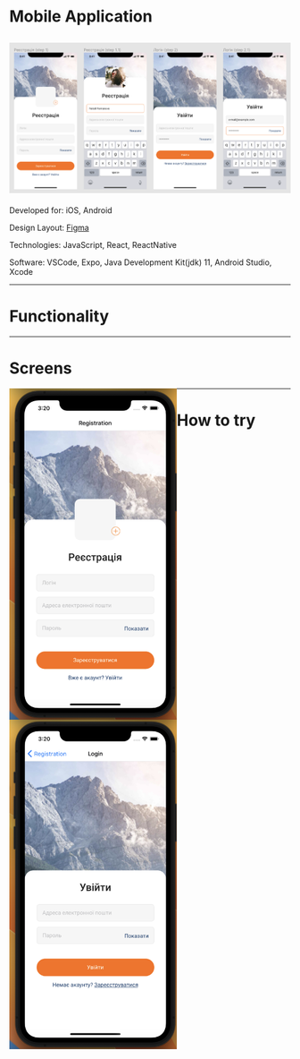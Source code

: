 # Mobile Application

## ![preview](./forreadme/top-screens.png)

<div align="left">
<p>Developed for: iOS, Android</p>
<p>Design Layout: <a href="https://www.figma.com/file/YqWLNarVE4x1zkXa6PYJfi/Homework-(Copy)-(Copy)?type=design&node-id=3-26">Figma</a></p>
<p>Technologies: JavaScript, React, ReactNative</p>
<p>Software: VSCode, Expo, Java Development Kit(jdk) 11, Android Studio, Xcode</p>
</div>

---

# Functionality

<div align="left">
<p></p>
</div>

---

# Screens

<img align="left" src="./forreadme/1.png"  width="300" />
<img align="left" src="./forreadme/2.png"  width="300" />

---

# How to try

<div align="left">
<p></p>
</div>
